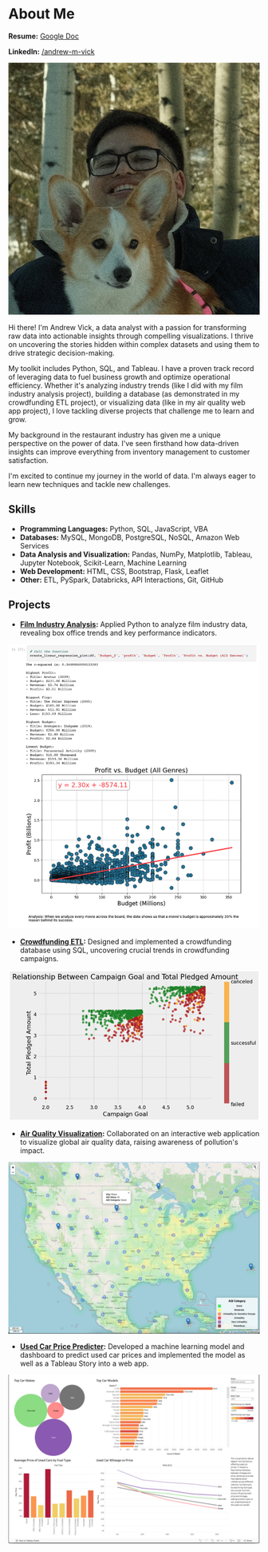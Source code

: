 # About Me

**Resume:** [Google Doc](https://docs.google.com/document/d/1AedoIY4MqNv7SLPPyh6yyQFtxi7tGpLW/edit?usp=sharing&ouid=105350044848604478447&rtpof=true&sd=true)

**LinkedIn:** [/andrew-m-vick](https://www.linkedin.com/in/andrew-m-vick)

![me](images/team_member4.jpg)

Hi there! I'm Andrew Vick, a data analyst with a passion for transforming raw data into actionable insights through compelling visualizations. I thrive on uncovering the stories hidden within complex datasets and using them to drive strategic decision-making.

My toolkit includes Python, SQL, and Tableau. I have a proven track record of leveraging data to fuel business growth and optimize operational efficiency. Whether it's analyzing industry trends (like I did with my film industry analysis project), building a database (as demonstrated in my crowdfunding ETL project), or visualizing data (like in my air quality web app project), I love tackling diverse projects that challenge me to learn and grow.

My background in the restaurant industry has given me a unique perspective on the power of data. I've seen firsthand how data-driven insights can improve everything from inventory management to customer satisfaction.

I'm excited to continue my journey in the world of data. I'm always eager to learn new techniques and tackle new challenges.

## Skills
-	**Programming Languages:** Python, SQL, JavaScript, VBA
-	**Databases:** MySQL, MongoDB, PostgreSQL, NoSQL, Amazon Web Services
-	**Data Analysis and Visualization:** Pandas, NumPy, Matplotlib, Tableau, Jupyter Notebook, Scikit-Learn, Machine Learning
-	**Web Development:** HTML, CSS, Bootstrap, Flask, Leaflet
-	**Other:** ETL, PySpark, Databricks, API Interactions, Git, GitHub

## Projects
-	**[Film Industry Analysis](https://github.com/andrew-m-vick/project-1-group-18/blob/main/Andrew-Regression/Project1_Base_VICK.ipynb):** Applied Python to analyze film industry data, revealing box office trends and key performance indicators.
  
  ![regression](images/regression.png)
  
-	**[Crowdfunding ETL](https://github.com/andrew-m-vick/Crowdfunding_ETL):** Designed and implemented a crowdfunding database using SQL, uncovering crucial trends in crowdfunding campaigns.
  
  ![ETL](images/etl_analysis.png)
  
-	**[Air Quality Visualization](https://github.com/andrew-m-vick/project-3-group-08):** Collaborated on an interactive web application to visualize global air quality data, raising awareness of pollution's impact.
  
  ![map](images/heatmap.png)

- **[Used Car Price Predicter](https://github.com/andrew-m-vick/project-4-group-01):** Developed a machine learning model and dashboard to predict used car prices and implemented the model as well as a Tableau Story into a web app.

![car](images/tableau.png)

